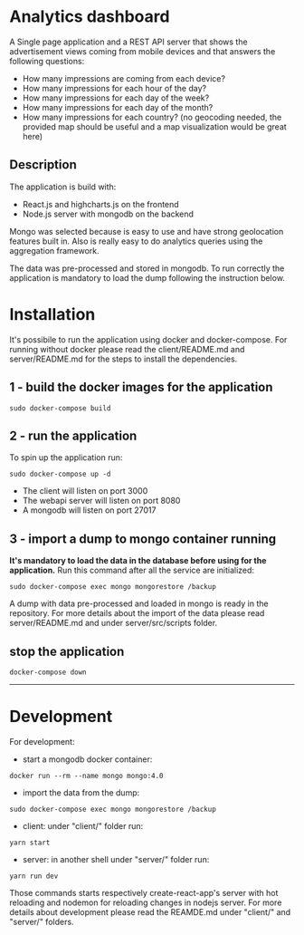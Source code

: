 # Analytics dashboard

A Single page application and a REST API server that shows the advertisement views coming from mobile devices and that answers the following questions:

* How many impressions are coming from each device?
* How many impressions for each hour of the day?
* How many impressions for each day of the week?
* How many impressions for each day of the month?
* How many impressions for each country? (no geocoding needed, the provided map should be useful and a map visualization would be great here)

## Description

The application is build with:
- React.js and highcharts.js on the frontend
- Node.js server with mongodb on the backend

Mongo was selected because is easy to use and have strong geolocation features built in.
Also is really easy to do analytics queries using the aggregation framework.

The data was pre-processed and stored in mongodb. To run correctly the application is mandatory to load the dump following the instruction below.


# Installation

It's possibile to run the application using docker and docker-compose.
For running without docker please read the client/README.md and server/README.md for the steps to install the dependencies.

## 1 - build the docker images for the application

```
sudo docker-compose build
```

## 2 - run the application

To spin up the application run:
```
sudo docker-compose up -d
```
- The client will listen on port 3000
- The webapi server will listen on port 8080
- A mongodb will listen on port 27017


## 3 - import a dump to mongo container running

**It's mandatory to load the data in the database before using for the application.** Run this command after all the service are initialized:
```
sudo docker-compose exec mongo mongorestore /backup
```

A dump with data pre-processed and loaded in mongo is ready in the repository.
For more details about the import of the data please read server/README.md and under server/src/scripts folder.


## stop the application

```
docker-compose down
```
---

# Development

For development:

- start a mongodb docker container:
```
docker run --rm --name mongo mongo:4.0 
```

- import the data from the dump:
```
sudo docker-compose exec mongo mongorestore /backup
```

- client: under "client/" folder run:
```
yarn start
```

- server: in another shell under "server/" folder run:
```
yarn run dev
```

Those commands starts respectively create-react-app's server with hot reloading and nodemon for reloading changes in nodejs server.
For more details about development please read the REAMDE.md under "client/" and "server/" folders.
